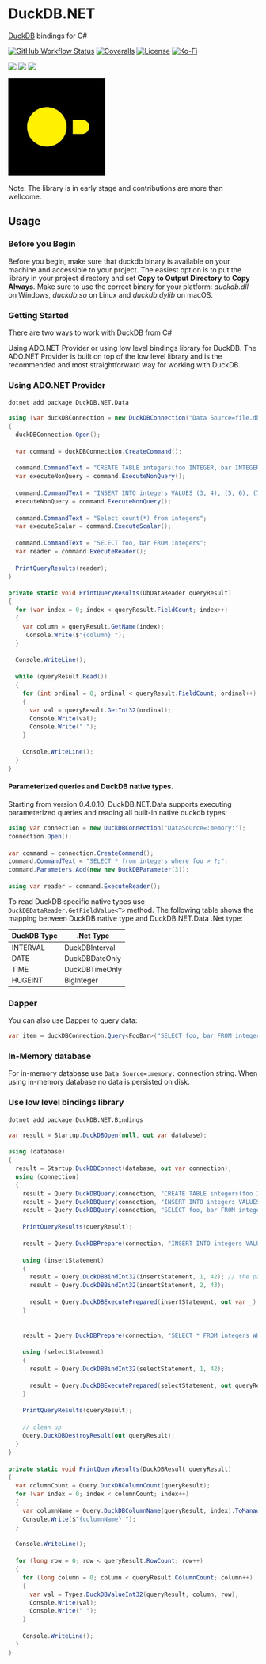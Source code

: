 # DuckDB.NET

[DuckDB](https://duckdb.org/) bindings for C#

[![GitHub Workflow Status](https://img.shields.io/github/workflow/status/Giorgi/DuckDB.NET/Build?logo=GitHub&style=for-the-badge)](https://github.com/Giorgi/DuckDB.NET/actions/workflows/ci.yml)
[![Coveralls](https://img.shields.io/coveralls/github/Giorgi/DuckDB.NET?logo=coveralls&style=for-the-badge)](https://coveralls.io/github/Giorgi/DuckDB.NET)
[![License](https://img.shields.io/badge/License-Mit-blue.svg?style=for-the-badge&logo=mit)](LICENSE.md)
[![Ko-Fi](https://img.shields.io/static/v1?style=for-the-badge&message=Support%20the%20Project&color=success&logo=ko-fi&label=$$)](https://ko-fi.com/U6U81LHU8)

[![](https://img.shields.io/nuget/dt/DuckDB.NET.Data.svg?label=DuckDB.NET.Data&style=for-the-badge&logo=NuGet)](https://www.nuget.org/packages/DuckDB.NET.Data/)
[![](https://img.shields.io/nuget/dt/DuckDB.NET.Bindings.svg?label=DuckDB.NET.Bindings&style=for-the-badge&logo=NuGet)](https://www.nuget.org/packages/DuckDB.NET.Bindings/)
![](https://img.shields.io/badge/DuckDB-.Net-%23FFF000?logo=DuckDB&style=for-the-badge)

![Project Icon](Logo.jpg "DuckDB.NET Project Icon")

Note: The library is in early stage and contributions are more than wellcome.

## Usage

### Before you Begin
Before you begin, make sure that duckdb binary is available on your machine and accessible to your project. The easiest option is to put the library in your project directory and set **Copy to Output Directory** to **Copy Always**. Make sure to use the correct binary for your platform: *duckdb.dll* on Windows, *duckdb.so* on Linux and *duckdb.dylib* on macOS.

### Getting Started
There are two ways to work with DuckDB from C#

Using ADO.NET Provider or using low level bindings library for DuckDB. The ADO.NET Provider is built on top of the low level library and is the recommended and most straightforward way for working with DuckDB.

### Using ADO.NET Provider

```sh
dotnet add package DuckDB.NET.Data
```

```cs
using (var duckDBConnection = new DuckDBConnection("Data Source=file.db"))
{
  duckDBConnection.Open();

  var command = duckDBConnection.CreateCommand();

  command.CommandText = "CREATE TABLE integers(foo INTEGER, bar INTEGER);";
  var executeNonQuery = command.ExecuteNonQuery();

  command.CommandText = "INSERT INTO integers VALUES (3, 4), (5, 6), (7, 8);";
  executeNonQuery = command.ExecuteNonQuery();

  command.CommandText = "Select count(*) from integers";
  var executeScalar = command.ExecuteScalar();

  command.CommandText = "SELECT foo, bar FROM integers";
  var reader = command.ExecuteReader();

  PrintQueryResults(reader);
}

private static void PrintQueryResults(DbDataReader queryResult)
{
  for (var index = 0; index < queryResult.FieldCount; index++)
  {
    var column = queryResult.GetName(index);
     Console.Write($"{column} ");
  }

  Console.WriteLine();

  while (queryResult.Read())
  {
    for (int ordinal = 0; ordinal < queryResult.FieldCount; ordinal++)
    {
      var val = queryResult.GetInt32(ordinal);
      Console.Write(val);
      Console.Write(" ");
    }

    Console.WriteLine();
  }
}
```

#### Parameterized queries and DuckDB native types.

Starting from version 0.4.0.10, DuckDB.NET.Data supports executing parameterized queries and reading all built-in native duckdb types:

```cs
using var connection = new DuckDBConnection("DataSource=:memory:");
connection.Open();

var command = connection.CreateCommand();
command.CommandText = "SELECT * from integers where foo > ?;";
command.Parameters.Add(new new DuckDBParameter(3));

using var reader = command.ExecuteReader();
```

To read DuckDB specific native types use `DuckDBDataReader.GetFieldValue<T>` method. The following table shows the mapping between DuckDB native type and DuckDB.NET.Data .Net type:

| DuckDB Type  | .Net Type |
| ------------- | ------------- |
| INTERVAL   | DuckDBInterval  |
| DATE  | DuckDBDateOnly  |
| TIME  | DuckDBTimeOnly  |
| HUGEINT  | BigInteger  |

### Dapper

You can also use Dapper to query data:

```cs
var item = duckDBConnection.Query<FooBar>("SELECT foo, bar FROM integers");
```

### In-Memory database

For in-memory database use `Data Source=:memory:` connection string. When using in-memory database no data is persisted on disk.

### Use low level bindings library

```sh
dotnet add package DuckDB.NET.Bindings
```

```cs
var result = Startup.DuckDBOpen(null, out var database);

using (database)
{
  result = Startup.DuckDBConnect(database, out var connection);
  using (connection)
  {
    result = Query.DuckDBQuery(connection, "CREATE TABLE integers(foo INTEGER, bar INTEGER);", out var queryResult);
    result = Query.DuckDBQuery(connection, "INSERT INTO integers VALUES (3, 4), (5, 6), (7, 8);", out queryResult);
    result = Query.DuckDBQuery(connection, "SELECT foo, bar FROM integers", out queryResult);

    PrintQueryResults(queryResult);

    result = Query.DuckDBPrepare(connection, "INSERT INTO integers VALUES (?, ?)", out var insertStatement);

    using (insertStatement)
    {
      result = Query.DuckDBBindInt32(insertStatement, 1, 42); // the parameter index starts counting at 1!
      result = Query.DuckDBBindInt32(insertStatement, 2, 43);

      result = Query.DuckDBExecutePrepared(insertStatement, out var _);
    }


    result = Query.DuckDBPrepare(connection, "SELECT * FROM integers WHERE foo = ?", out var selectStatement);

    using (selectStatement)
    {
      result = Query.DuckDBBindInt32(selectStatement, 1, 42);

      result = Query.DuckDBExecutePrepared(selectStatement, out queryResult);
    }

    PrintQueryResults(queryResult);

    // clean up
    Query.DuckDBDestroyResult(out queryResult);
  }
}

private static void PrintQueryResults(DuckDBResult queryResult)
{
  var columnCount = Query.DuckDBColumnCount(queryResult);
  for (var index = 0; index < columnCount; index++)
  {
    var columnName = Query.DuckDBColumnName(queryResult, index).ToManagedString(false);
    Console.Write($"{columnName} ");
  }

  Console.WriteLine();

  for (long row = 0; row < queryResult.RowCount; row++)
  {
    for (long column = 0; column < queryResult.ColumnCount; column++)
    {
      var val = Types.DuckDBValueInt32(queryResult, column, row);
      Console.Write(val);
      Console.Write(" ");
    }

    Console.WriteLine();
  }
}

```
